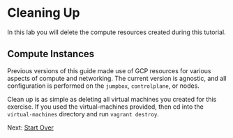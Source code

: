 # Cleaning Up

In this lab you will delete the compute resources created during this tutorial.

## Compute Instances

Previous versions of this guide made use of GCP resources for various aspects
of compute and networking. The current version is agnostic, and all
configuration is performed on the `jumpbox`, `controlplane`, or nodes.

Clean up is as simple as deleting all virtual machines you created for this
exercise.
If you used the virtual-machines provided, then cd into the `virtual-machines`
directory and run `vagrant destroy`.

Next: [Start Over](../README.md)
